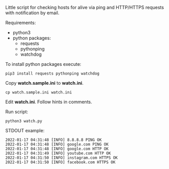 Little script for checking hosts for alive via ping and HTTP/HTTPS requests with notification by email.

Requirements: 
   * python3
   * python packages: 
     * requests 
     * pythonping
     * watchdog
       
To install python packages execute:
```
pip3 install requests pythonping watchdog
```

Copy **watch.sample.ini** to **watch.ini**.
```
cp watch.sample.ini watch.ini
```

Edit **watch.ini**. Follow hints in comments.

Run script:
```
python3 watch.py
```

STDOUT example:
```
2022-01-17 04:31:48 [INFO] 8.8.8.8 PING OK
2022-01-17 04:31:48 [INFO] google.com PING OK
2022-01-17 04:31:48 [INFO] google.com HTTP OK
2022-01-17 04:31:49 [INFO] youtube.com HTTP OK
2022-01-17 04:31:50 [INFO] instagram.com HTTPS OK
2022-01-17 04:31:50 [INFO] facebook.com HTTPS OK
```
